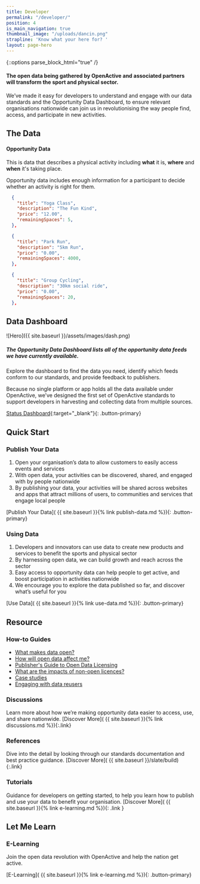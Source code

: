 ```yaml
---
title: Developer
permalink: "/developer/"
position: 4
is_main_navigation: true
thumbnail_image: "/uploads/dancin.png"
strapline: 'Know what your here for? '
layout: page-hero
---
```


{::options parse_block_html="true" /}

<!--  ---------------->
<!-- HERO TEXT -->
<!--  ---------------->
<article>
<div class="one">

#### The open data being gathered by OpenActive and associated partners will transform the sport and physical sector.

We’ve made it easy for developers to understand and engage with our data standards and the Opportunity Data Dashboard, to ensure relevant organisations nationwide can join us in revolutionising the way people find, access, and participate in new activities.

</div>
</article>

<!--  ---------------->
<!-- CODE -->
<!--  ---------------->
<article class="title-row invert">
<h2 class="sub-heading-two">The Data</h2>
<div class="two">

#### Opportunity Data
This is data that describes a physical activity including **what** it is, **where** and **when** it's taking place.

Opportunity data includes enough information for a participant to decide whether an activity is right for them.

</div>
<div class="two">
<div class="slides terminal">

```json
  {
    "title": "Yoga Class",
    "description": "The Fun Kind",
    "price": "12.00",
    "remainingSpaces": 5,
  },
```

```json
  {
    "title": "Park Run",
    "description": "5km Run",
    "price": "0.00",
    "remainingSpaces": 4000,
  },
```

```json
  {
    "title": "Group Cycling",
    "description": "30km social ride",
    "price": "0.00",
    "remainingSpaces": 20,
  },
```

</div>
</div>

</article>


<!--  ---------------->
<!-- DASHBOARD -->
<!--  ---------------->
<article class="title-row">
<h2 class="sub-heading-two">Data Dashboard</h2>
<div class="two">

![Hero]({{ site.baseurl }}/assets/images/dash.png)

</div>
<div class="two">

##### The Opportunity Data Dashboard lists all of the opportunity data feeds we have currently available.
Explore the dashboard to find the data you need, identify which feeds conform to our standards, and provide feedback to publishers.

Because no single platform or app holds all the data available under OpenActive, we’ve designed the first set of OpenActive standards to support developers in harvesting and collecting data from multiple sources.


[Status Dashboard](http://status.openactive.io/){:target="_blank"}{: .button-primary}

</div>
</article>


<!--  ---------------->
<!-- CALL TO ACTION -->
<!--  ---------------->
<article class="call_to_action title-row">
<h2 class="sub-heading-two">Quick Start</h2>
<div class="subgrid">
<div class="two list">

### Publish Your Data

1. Open your organisation’s data to allow customers to easily access events and services
2. With open data, your activities can be discovered, shared, and engaged with by people nationwide
3. By publishing your data, your activities will be shared across websites and apps that attract millions of users, to communities and services that engage local people

[Publish Your Data]( {{ site.baseurl }}{% link publish-data.md %}){: .button-primary}


</div>
<div class="two list">

### Using Data

1. Developers and innovators can use data to create new products and services to benefit the sports and physical sector
2. By harnessing open data, we can build growth and reach across the sector
3. Easy access to opportunity data can help people to get active, and boost participation in activities nationwide
4. We encourage you to explore the data published so far, and discover what’s useful for you

[Use Data]( {{ site.baseurl }}{% link use-data.md %}){: .button-primary}

</div>
</div>
</article>

<!--  ---------------->
<!-- CALL TO ACTION -->
<!--  ---------------->
<article class="call_to_action title-row">
<h2 class="sub-heading-two">Resource</h2>

<div class="subgrid">
<div class="four">

### How-to Guides

<ul>
<li><a href="http://theodi.org/guides/what-open-data">What makes data open?</a></li>
<li><a href="http://theodi.org/guides/how-will-open-data-affect-me">How will open data affect me?</a></li>
<li><a href="http://theodi.org/guides/publishers-guide-open-data-licensing">Publisher&#x27;s Guide to Open Data Licensing</a></li>
<li><a href="http://theodi.org/guides/impacts-of-non-open-licenses">What are the impacts of non-open licences?</a></li>
<li><a href="http://theodi.org/case-studies">Case studies</a></li>
<li><a href="http://theodi.org/guides/engaging-reusers">Engaging with data reusers</a></li>
</ul>


</div>
<div class="four">

### Discussions
Learn more about how we’re making opportunity data easier to access, use, and share nationwide.
[Discover More]( {{ site.baseurl }}{% link discussions.md %}){:.link}

</div>
<div class="four">

### References
Dive into the detail by looking through our standards documentation and best practice guidance.
[Discover More]( {{ site.baseurl }}/slate/build){:.link}

</div>
<div class="four">

### Tutorials
Guidance for developers on getting started, to help you learn how to publish and use your data to benefit your organisation. 
[Discover More]( {{ site.baseurl }}{% link e-learning.md %}){: .link }

</div>
</div>
</article>


<!--  ---------------->
<!-- E-LEARNING CALL TO ACTION -->
<!--  ---------------->
<article class="call_to_action--full-width">
<h2 class="sub-heading-two">Let Me Learn</h2>
<div class="one">

### E-Learning
Join the open data revolution with OpenActive and help the nation get active.

[E-Learning]( {{ site.baseurl }}{% link e-learning.md %}){: .button-primary}

</div>
<figure>
<div class="triangle"></div>
<div class="stripe"></div>
<div style="background: url({{ site.baseurl }}/uploads/dancin.png)center center / cover no-repeat;"></div>
</figure>
</article>
